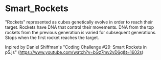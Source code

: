 # Smart_Rockets

"Rockets" represented as cubes genetically evolve in order to reach their target. Rockets have DNA that control their movements. DNA from the top rockets from the previous generation is varied for subsequent generations. Stops when the first rocket reaches the target. 

Inpired by Daniel Shiffman's "Coding Challenge #29: Smart Rockets in p5.js" (https://www.youtube.com/watch?v=bGz7mv2vD6g&t=1602s)
